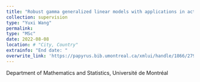 ```yaml
---
title: "Robust gamma generalized linear models with applications in actuarial science"
collection: supervision
type: "Yuxi Wang"
permalink: 
type: "MSc"
date: 2022-08-08
location: # "City, Country"
extrainfo: "End date: "
overwrite_link: 'https://papyrus.bib.umontreal.ca/xmlui/handle/1866/27966'
---
```


Department of Mathematics and Statistics, Université de Montréal
